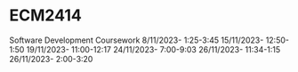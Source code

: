 # ECM2414
Software Development Coursework
8/11/2023- 1:25-3:45
15/11/2023- 12:50-1:50
19/11/2023- 11:00-12:17
24/11/2023- 7:00-9:03
26/11/2023- 11:34-1:15
26/11/2023- 2:00-3:20
